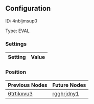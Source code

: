 # <nil>
## Configuration
ID:  4nbljmsup0

Type: EVAL 


### Settings
| Setting | Value  |
| :------------------------ | ---------------------------------------- |
 




### Position
| Previous Nodes | Future Nodes |
| :------------- | ------------ |
| [6trtikxvu3](./6trtikxvu3.md) | [rgghrjdny1](./rgghrjdny1.md) |
